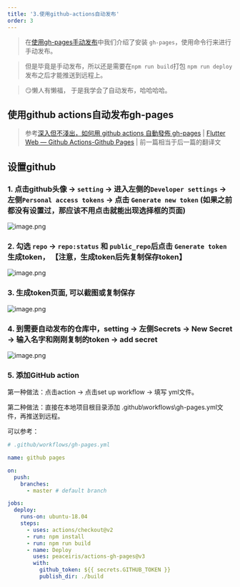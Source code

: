 ```yaml
---
title: '3.使用github-actions自动发布'
order: 3
---
```


> 在[使用gh-pages手动发布](https://github.com/Jade-Ting/note/blob/master/github-pages/%E4%BD%BF%E7%94%A8gh-pages%E6%89%8B%E5%8A%A8%E5%8F%91%E5%B8%83.md)中我们介绍了安装 `gh-pages`，使用命令行来进行手动发布。

> 但是毕竟是手动发布，所以还是需要在`npm run build`打包 `npm run deploy`发布之后才能推送到远程上。

> 😏懒人有懒福， 于是我学会了自动发布，哈哈哈哈。

## 使用github actions自动发布gh-pages
> 参考[深入但不淺出，如何用 github actions 自動發佈 gh-pages](https://medium.com/@milkmidi/%E6%B7%B1%E5%85%A5%E4%BD%86%E4%B8%8D%E6%B7%BA%E5%87%BA-%E5%A6%82%E4%BD%95%E7%94%A8-github-actions-%E8%87%AA%E5%8B%95%E7%99%BC%E4%BD%88-gh-pages-8183464dfe84) | [Flutter Web — Github Actions-Github Pages](https://medium.com/flutter-community/flutter-web-github-actions-github-pages-dec8f308542a) | 前一篇相当于后一篇的翻译文


## 设置github

### 1. 点击github头像 -> `setting` -> 进入左侧的`Developer settings` -> 左侧`Personal access tokens` -> 点击 `Generate new token` (如果之前都没有设置过，那应该不用点击就能出现选择框的页面)
![image.png](https://i.loli.net/2020/06/13/bHeQjNgf6RBqGAZ.png)

### 2. 勾选 `repo` -> `repo:status` 和  `public_repo`后点击 `Generate token`生成token， 【注意，生成token后先复制保存token】
![image.png](https://i.loli.net/2020/06/13/b5HwnUKd6Vq9Av8.png)

### 3. 生成token页面, 可以截图或复制保存
![image.png](https://i.loli.net/2020/06/13/xKqImPL5Vd4NvQe.png)

### 4. 到需要自动发布的仓库中，setting -> 左侧Secrets -> New Secret -> 输入名字和刚刚复制的token -> add secret
![image.png](https://i.loli.net/2020/06/15/NSmk3OHKpZc5f7s.png)

### 5. 添加GitHub action

第一种做法：点击action -> 点击set up workflow -> 填写 yml文件。

第二种做法：直接在本地项目根目录添加 .github\workflows\gh-pages.yml文件，再推送到远程。

可以参考：
```yml
# .github/workflows/gh-pages.yml

name: github pages

on:
  push:
    branches:
      - master # default branch

jobs:
  deploy:
    runs-on: ubuntu-18.04
    steps:
      - uses: actions/checkout@v2
      - run: npm install
      - run: npm run build
      - name: Deploy
        uses: peaceiris/actions-gh-pages@v3
        with:
          github_token: ${{ secrets.GITHUB_TOKEN }}
          publish_dir: ./build

```